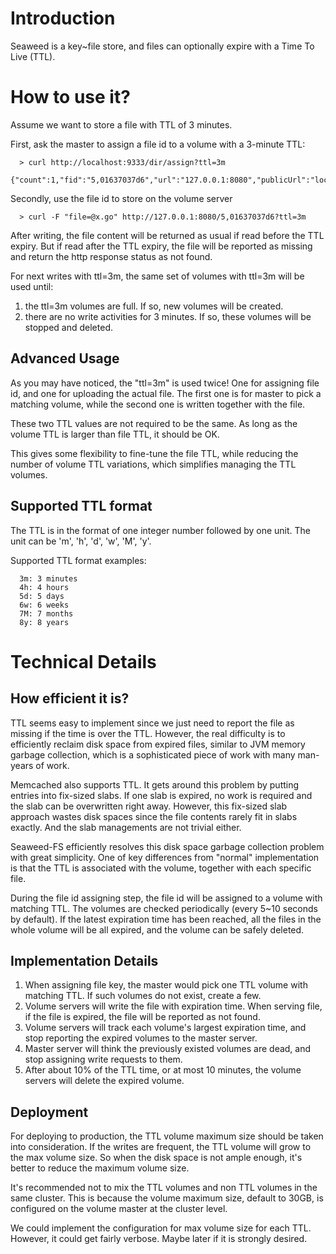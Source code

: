 # Introduction #

Seaweed is a key~file store, and files can optionally expire with a Time To Live (TTL).

# How to use it? #

Assume we want to store a file with TTL of 3 minutes.

First, ask the master to assign a file id to a volume with a 3-minute TTL:
```
  > curl http://localhost:9333/dir/assign?ttl=3m
  {"count":1,"fid":"5,01637037d6","url":"127.0.0.1:8080","publicUrl":"localhost:8080"}
```
Secondly, use the file id to store on the volume server
```
  > curl -F "file=@x.go" http://127.0.0.1:8080/5,01637037d6?ttl=3m
```
After writing, the file content will be returned as usual if read before the TTL expiry. But if read after the TTL expiry, the file will be reported as missing and return the http response status as not found.

For next writes with ttl=3m, the same set of volumes with ttl=3m will be used until:
  1. the ttl=3m volumes are full. If so, new volumes will be created.
  1. there are no write activities for 3 minutes. If so, these volumes will be stopped and deleted.

## Advanced Usage ##
As you may have noticed, the "ttl=3m" is used twice! One for assigning file id, and one for uploading the actual file. The first one is for master to pick a matching volume, while the second one is written together with the file.

These two TTL values are not required to be the same. As long as the volume TTL is larger than file TTL, it should be OK.

This gives some flexibility to fine-tune the file TTL, while reducing the number of volume TTL variations, which simplifies managing the TTL volumes.

## Supported TTL format ##
The TTL is in the format of one integer number followed by one unit. The unit can be 'm', 'h', 'd', 'w', 'M', 'y'.

Supported TTL format examples:
```
  3m: 3 minutes
  4h: 4 hours
  5d: 5 days
  6w: 6 weeks
  7M: 7 months
  8y: 8 years
```
# Technical Details #

## How efficient it is? ##
TTL seems easy to implement since we just need to report the file as missing if the time is over the TTL. However, the real difficulty is to efficiently reclaim disk space from expired files, similar to JVM memory garbage collection, which is a sophisticated piece of work with many man-years of work.

Memcached also supports TTL. It gets around this problem by putting entries into fix-sized slabs. If one slab is expired, no work is required and the slab can be overwritten right away. However, this fix-sized slab approach wastes disk spaces since the file contents rarely fit in slabs exactly. And the slab managements are not trivial either.

Seaweed-FS efficiently resolves this disk space garbage collection problem with great simplicity. One of key differences from "normal" implementation is that the TTL is associated with the volume, together with each specific file.

During the file id assigning step, the file id will be assigned to a volume with matching TTL. The volumes are checked periodically (every 5~10 seconds by default). If the latest expiration time has been reached, all the files in the whole volume will be all expired, and the volume can be safely deleted.

## Implementation Details ##
  1. When assigning file key, the master would pick one TTL volume with matching TTL. If such volumes do not exist, create a few.
  1. Volume servers will write the file with expiration time. When serving file, if the file is expired, the file will be reported as not found.
  1. Volume servers will track each volume's largest expiration time, and stop reporting the expired volumes to the master server.
  1. Master server will think the previously existed volumes are dead, and stop assigning write requests to them.
  1. After about 10% of the TTL time, or at most 10 minutes, the volume servers will delete the expired volume.

## Deployment ##
For deploying to production, the TTL volume maximum size should be taken into consideration. If the writes are frequent, the TTL volume will grow to the max volume size. So when the disk space is not ample enough, it's better to reduce the maximum volume size.

It's recommended not to mix the TTL volumes and non TTL volumes in the same cluster. This is because the volume maximum size, default to 30GB, is configured on the volume master at the cluster level.

We could implement the configuration for max volume size for each TTL. However, it could get fairly verbose. Maybe later if it is strongly desired.